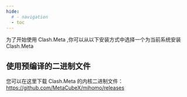```yaml
---
hide:
  # - navigation
  - toc
---
```


为了开始使用 Clash.Meta ,你可以从以下安装方式中选择一个为当前系统安装 Clash.Meta

## 使用预编译的二进制文件

您可以在这里下载 Clash.Meta 的内核二进制文件：<https://github.com/MetaCubeX/mihomo/releases>
